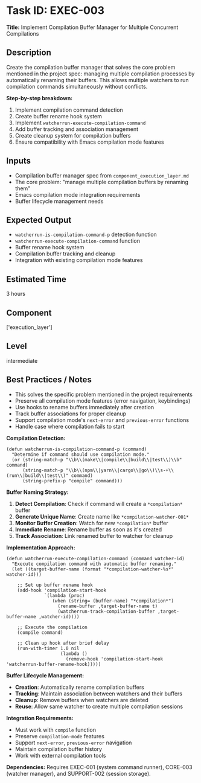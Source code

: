 # Task ID: EXEC-003

**Title:** Implement Compilation Buffer Manager for Multiple Concurrent Compilations

## Description
Create the compilation buffer manager that solves the core problem mentioned in the project spec: managing multiple compilation processes by automatically renaming their buffers. This allows multiple watchers to run compilation commands simultaneously without conflicts.

**Step-by-step breakdown:**
1. Implement compilation command detection
2. Create buffer rename hook system  
3. Implement `watcherrun-execute-compilation-command`
4. Add buffer tracking and association management
5. Create cleanup system for compilation buffers
6. Ensure compatibility with Emacs compilation mode features

## Inputs
- Compilation buffer manager spec from `component_execution_layer.md`
- The core problem: "manage multiple compilation buffers by renaming them"
- Emacs compilation mode integration requirements
- Buffer lifecycle management needs

## Expected Output
- `watcherrun-is-compilation-command-p` detection function
- `watcherrun-execute-compilation-command` function
- Buffer rename hook system
- Compilation buffer tracking and cleanup
- Integration with existing compilation mode features

## Estimated Time
3 hours

## Component
['execution_layer']

## Level
intermediate

## Best Practices / Notes
- This solves the specific problem mentioned in the project requirements
- Preserve all compilation mode features (error navigation, keybindings)
- Use hooks to rename buffers immediately after creation
- Track buffer associations for proper cleanup
- Support compilation mode's `next-error` and `previous-error` functions
- Handle case where compilation fails to start

**Compilation Detection:**
```elisp
(defun watcherrun-is-compilation-command-p (command)
  "Determine if command should use compilation mode."
  (or (string-match-p "\\b\\(make\\|compile\\|build\\|test\\)\\b" command)
      (string-match-p "\\b\\(npm\\|yarn\\|cargo\\|go\\)\\s-+\\(run\\|build\\|test\\)" command)
      (string-prefix-p "compile" command)))
```

**Buffer Naming Strategy:**
1. **Detect Compilation**: Check if command will create a `*compilation*` buffer
2. **Generate Unique Name**: Create name like `*compilation-watcher-001*`  
3. **Monitor Buffer Creation**: Watch for new `*compilation*` buffer
4. **Immediate Rename**: Rename buffer as soon as it's created
5. **Track Association**: Link renamed buffer to watcher for cleanup

**Implementation Approach:**
```elisp
(defun watcherrun-execute-compilation-command (command watcher-id)
  "Execute compilation command with automatic buffer renaming."
  (let ((target-buffer-name (format "*compilation-watcher-%s*" watcher-id)))
    
    ;; Set up buffer rename hook
    (add-hook 'compilation-start-hook 
              `(lambda (proc)
                 (when (string= (buffer-name) "*compilation*")
                   (rename-buffer ,target-buffer-name t)
                   (watcherrun-track-compilation-buffer ,target-buffer-name ,watcher-id))))
    
    ;; Execute the compilation
    (compile command)
    
    ;; Clean up hook after brief delay
    (run-with-timer 1.0 nil 
                    (lambda ()
                      (remove-hook 'compilation-start-hook 'watcherrun-buffer-rename-hook)))))
```

**Buffer Lifecycle Management:**
- **Creation**: Automatically rename compilation buffers
- **Tracking**: Maintain association between watchers and their buffers
- **Cleanup**: Remove buffers when watchers are deleted
- **Reuse**: Allow same watcher to create multiple compilation sessions

**Integration Requirements:**
- Must work with `compile` function
- Preserve `compilation-mode` features
- Support `next-error`, `previous-error` navigation
- Maintain compilation buffer history
- Work with external compilation tools

**Dependencies:** Requires EXEC-001 (system command runner), CORE-003 (watcher manager), and SUPPORT-002 (session storage).
